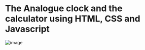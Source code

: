 # The Analogue clock  and the calculator using HTML, CSS and Javascript
![image](https://user-images.githubusercontent.com/94919325/231386354-8d38eff7-6add-4362-bf09-a870fb7d8c55.png)
